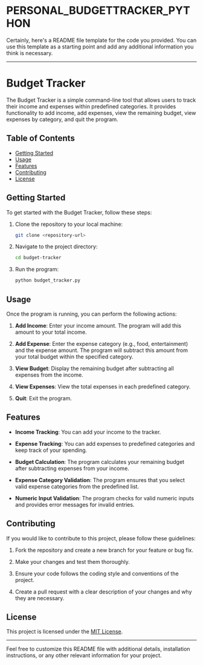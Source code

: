 # PERSONAL_BUDGETTRACKER_PYTHON
Certainly, here's a README file template for the code you provided. You can use this template as a starting point and add any additional information you think is necessary.

---

# Budget Tracker

The Budget Tracker is a simple command-line tool that allows users to track their income and expenses within predefined categories. It provides functionality to add income, add expenses, view the remaining budget, view expenses by category, and quit the program.

## Table of Contents

- [Getting Started](#getting-started)
- [Usage](#usage)
- [Features](#features)
- [Contributing](#contributing)
- [License](#license)

## Getting Started

To get started with the Budget Tracker, follow these steps:

1. Clone the repository to your local machine:

   ```bash
   git clone <repository-url>
   ```

2. Navigate to the project directory:

   ```bash
   cd budget-tracker
   ```

3. Run the program:

   ```bash
   python budget_tracker.py
   ```

## Usage

Once the program is running, you can perform the following actions:

1. **Add Income**: Enter your income amount. The program will add this amount to your total income.

2. **Add Expense**: Enter the expense category (e.g., food, entertainment) and the expense amount. The program will subtract this amount from your total budget within the specified category.

3. **View Budget**: Display the remaining budget after subtracting all expenses from the income.

4. **View Expenses**: View the total expenses in each predefined category.

5. **Quit**: Exit the program.

## Features

- **Income Tracking**: You can add your income to the tracker.

- **Expense Tracking**: You can add expenses to predefined categories and keep track of your spending.

- **Budget Calculation**: The program calculates your remaining budget after subtracting expenses from your income.

- **Expense Category Validation**: The program ensures that you select valid expense categories from the predefined list.

- **Numeric Input Validation**: The program checks for valid numeric inputs and provides error messages for invalid entries.

## Contributing

If you would like to contribute to this project, please follow these guidelines:

1. Fork the repository and create a new branch for your feature or bug fix.

2. Make your changes and test them thoroughly.

3. Ensure your code follows the coding style and conventions of the project.

4. Create a pull request with a clear description of your changes and why they are necessary.

## License

This project is licensed under the [MIT License](LICENSE).

---

Feel free to customize this README file with additional details, installation instructions, or any other relevant information for your project.
